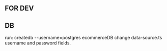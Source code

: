 ## FOR DEV

## DB

run: createdb --username=postgres ecommerceDB
change data-source.ts username and password fields.

